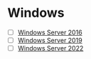 # Windows
- [ ] [Windows Server 2016](https://github.com/thetaru/memorandum/edit/master/OS/Windows/Windows%20Server%202016)
- [ ] [Windows Server 2019](https://github.com/thetaru/memorandum/edit/master/OS/Windows/Windows%20Server%202019)
- [ ] [Windows Server 2022](Windows_Server_2022)
